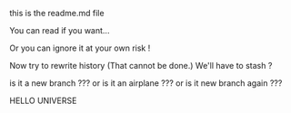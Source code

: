 this is the readme.md file

You can read if you want...

Or you can ignore it at your own risk !

Now try to rewrite history
(That cannot be done.)
We'll have to stash ?

is it a new branch ???
or is it an airplane ???
or is it new branch again ???

HELLO UNIVERSE




